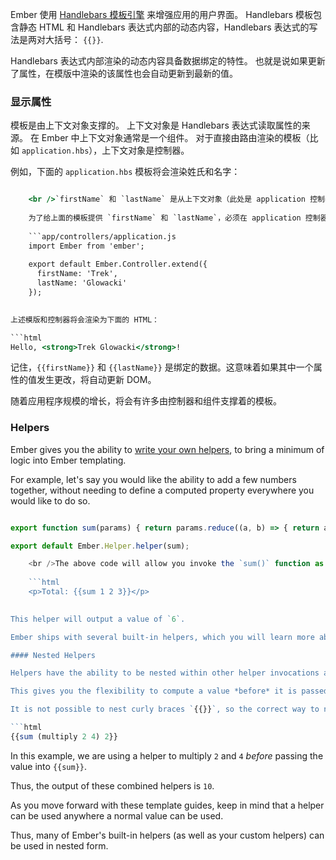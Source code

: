 Ember 使用 [Handlebars 模板引擎](http://www.handlebarsjs.com) 来增强应用的用户界面。 Handlebars 模板包含静态 HTML 和 Handlebars 表达式内部的动态内容，Handlebars 表达式的写法是两对大括号： `{{}}`.

Handlebars 表达式内部渲染的动态内容具备数据绑定的特性。 也就是说如果更新了属性，在模版中渲染的该属性也会自动更新到最新的值。

### 显示属性

模板是由上下文对象支撑的。 上下文对象是 Handlebars 表达式读取属性的来源。 在 Ember 中上下文对象通常是一个组件。 对于直接由路由渲染的模板（比如 `application.hbs`），上下文对象是控制器。

例如，下面的 `application.hbs` 模板将会渲染姓氏和名字：

```app/templates/application.hbs Hello, **{{firstName}} {{lastName}}**!

    <br />`firstName` 和 `lastName` 是从上下文对象（此处是 application 控制器）中读取到的，然后渲染在 `<strong>` HTML 标签中。
    
    为了给上面的模板提供 `firstName` 和 `lastName`，必须在 application 控制器中添加这两个属性。 如果你正在使用 Ember CLI 应用程序，你需要创建这样的文件：
    
    ```app/controllers/application.js
    import Ember from 'ember';
    
    export default Ember.Controller.extend({
      firstName: 'Trek',
      lastName: 'Glowacki'
    });
    

上述模版和控制器将会渲染为下面的 HTML：

```html
Hello, <strong>Trek Glowacki</strong>!
```

记住，`{{firstName}}` 和 `{{lastName}}` 是绑定的数据。这意味着如果其中一个属性的值发生更改，将自动更新 DOM。

随着应用程序规模的增长，将会有许多由控制器和组件支撑着的模板。

### Helpers

Ember gives you the ability to [write your own helpers](../writing-helpers/), to bring a minimum of logic into Ember templating.

For example, let's say you would like the ability to add a few numbers together, without needing to define a computed property everywhere you would like to do so.

```app/helpers/sum.js import Ember from 'ember';

export function sum(params) { return params.reduce((a, b) => { return a + b; }); };

export default Ember.Helper.helper(sum);

    <br />The above code will allow you invoke the `sum()` function as a `{{sum}}` handlebars "helper" in your templates:
    
    ```html
    <p>Total: {{sum 1 2 3}}</p>
    

This helper will output a value of `6`.

Ember ships with several built-in helpers, which you will learn more about in the following guides.

#### Nested Helpers

Helpers have the ability to be nested within other helper invocations and also component invocations.

This gives you the flexibility to compute a value *before* it is passed in as an argument or an attribute of another.

It is not possible to nest curly braces `{{}}`, so the correct way to nest a helper is by using parentheses `()`:

```html
{{sum (multiply 2 4) 2}}
```

In this example, we are using a helper to multiply `2` and `4` *before* passing the value into `{{sum}}`.

Thus, the output of these combined helpers is `10`.

As you move forward with these template guides, keep in mind that a helper can be used anywhere a normal value can be used.

Thus, many of Ember's built-in helpers (as well as your custom helpers) can be used in nested form.